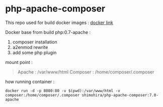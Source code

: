 # php-apache-composer

This repo used for build docker images : [docker link](https://hub.docker.com/r/shimohira/php-apache-composer/)

Docker base from build php:0.7-apache :
1. composer installation
2. a2enmod rewrite
3. add some php plugin

mount point :
> Apache : /var/www/html
> Composer : /home/composer/.composer

how running container :

`docker run -d -p 8080:80 -v $(pwd):/var/www/html -v composer:/home/composer/.composer shimohira/php-apache-composer:7.0-apache`